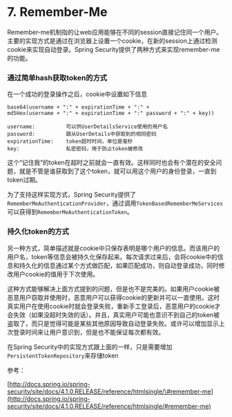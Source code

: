 # 7. Remember-Me

Remember-me机制指的让web应用能够在不同的session直接记住同一个用户。主要的实现方式是通过在浏览器上设置一个cookie，在新的session上通过检测cookie来实现自动登录。Spring Security提供了两种方式来实现remember-me的功能。

### 通过简单hash获取token的方式

在一个成功的登录操作之后，cookie中设置如下信息

```
base64(username + ":" + expirationTime + ":" +
md5Hex(username + ":" + expirationTime + ":" password + ":" + key))

username:          可以供UserDetailsService使用的用户名
password:          跟从UserDetails中获取到的相同密码
expirationTime:    token超时时间，单位是毫秒
key:               私密密码，用于防止token被修改
```

这个“记住我”的token在超时之前就会一直有效。这样同时也会有个潜在的安全问题，就是不管是谁获取到了这个token，就可以用这个用户的身份登录，一直到token过期。

为了支持这样实现方式，Spring Security提供了`RememberMeAuthenticationProvider`，通过调用`TokenBasedRememberMeServices`可以获得到`RememberMeAuthenticationToken`。

### 持久化token的方式

另一种方式，简单描述就是cookie中只保存表明是哪个用户的信息。而该用户的用户名，token等信息会被持久化保存起来。每次请求过来后，会将cookie中的信息和持久化的信息通过某个方式做匹配，如果匹配成功，则自动登录成功，同时修改用户cookie的值用于下次使用。

这种方式能够解决上面方式提到的问题，但是也不是完美的。如果用户cookie被恶意用户窃取并使用时，恶意用户可以获得cookie的更新并可以一直使用。这时真实用户在使用cookie时就会登录失败，重新手工登录后，恶意用户的cookie才会失效（如果没超时失效的话）。并且，真实用户可能也意识不到自己的token被盗取了，而只是觉得可能是某些其他原因导致自动登录失败。或许可以增加显示上次登录时间来让用户意识到，但是也不能保证每次都有效。

在Spring Security中的实现方式跟上面的一样，只是需要增加`PersistentTokenRepository`来存储token

参考：

[http://docs.spring.io/spring-security/site/docs/4.1.0.RELEASE/reference/htmlsingle/\#remember-me](http://docs.spring.io/spring-security/site/docs/4.1.0.RELEASE/reference/htmlsingle/#remember-me)